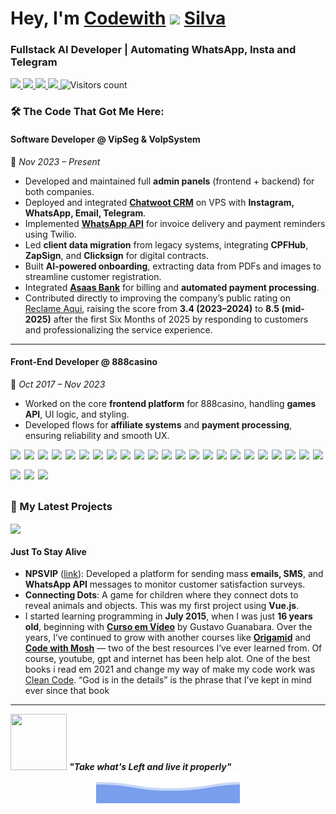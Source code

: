 
<h1>Hey, I'm 
<a href="https://codewithsilva.com" target="_blank">Codewith</a>

<img src="https://emojis.slackmojis.com/emojis/images/1531849430/4246/blob-sunglasses.gif?1531849430" width="32"/>
<a href="https://codewithsilva.com" target="_blank">Silva</a></h1>

<h3>Fullstack AI Developer | Automating WhatsApp, Insta and Telegram</h3>

<div>
  <a href="https://codewithsilva.com" target="_blank">
    <img src="https://img.shields.io/badge/-Portfolio-000000?style=flat-square&logo=openapiinitiative&logoColor=white" height="36"/>
  </a>

  <a href="https://api.whatsapp.com/send?phone=5581987113364&text=Hey" target="_blank">
  <img src="https://img.shields.io/badge/-Whatsapp-4CA143?style=flat-square&labelColor=4CA143&logo=whatsapp&logoColor=white&link)" height="36"/>
  </a>
  
  <a href="https://t.me/codewithsilva" alt="blackcater's blog" target="_blank">
  <img src="https://img.shields.io/badge/Telegram-2CA5E0?style=flat-square&labelColor=2CA5E0&logo=telegram&logoColor=white" height="36" />
  </a>
  
  <a href="https://www.instagram.com/codewithsilva/">
    <img src="https://img.shields.io/badge/-Instagram-C13584?style=flat-square&logo=Instagram&logoColor=white" height='36'/>
  </a>

  <img src="https://komarev.com/ghpvc/?username=psilva999&theme=github_dark&color=447ff7&label=Visitors" height="36" alt="Visitors count"/>
</div>

### 🛠️ The Code That Got Me Here:

#### **Software Developer** @ VipSeg & VolpSystem  
📅 *Nov 2023 – Present*

- Developed and maintained full **admin panels** (frontend + backend) for both companies.  
- Deployed and integrated [**Chatwoot CRM**](https://github.com/chatwoot/chatwoot) on VPS with **Instagram, WhatsApp, Email, Telegram**.  
- Implemented [**WhatsApp API**](https://www.twilio.com/en-us) for invoice delivery and payment reminders using Twilio.  
- Led **client data migration** from legacy systems, integrating **CPFHub**, **ZapSign**, and **Clicksign** for digital contracts.  
- Built **AI-powered onboarding**, extracting data from PDFs and images to streamline customer registration.  
- Integrated [**Asaas Bank**](https://www.asaas.com) for billing and **automated payment processing**.  
- Contributed directly to improving the company’s public rating on [Reclame Aqui](https://www.reclameaqui.com.br/empresa/vipseg-brasil/), raising the score from **3.4 (2023–2024)** to **8.5 (mid-2025)** after the first Six Months of 2025 by responding to customers and professionalizing the service experience.

---

#### **Front-End Developer** @ 888casino  
📅 *Oct 2017 – Nov 2023*

- Worked on the core **frontend platform** for 888casino, handling **games API**, UI logic, and styling.  
- Developed flows for **affiliate systems** and **payment processing**, ensuring reliability and smooth UX.

<div style="display:flex; flex-wrap:wrap; gap:6px; align-items:center;">
  <img src="https://img.shields.io/badge/-WhatsApp%20Automation-25D366?style=flat-square&logo=whatsapp&logoColor=white" height="26"/>
  <img src="https://img.shields.io/badge/-Instagram%20Automation-E4405F?style=flat-square&logo=instagram&logoColor=white" height="26"/>
  <img src="https://img.shields.io/badge/-Telegram%20Bot-26A5E4?style=flat-square&logo=telegram&logoColor=white" height="26"/>

  <img src="https://img.shields.io/badge/-OpenAI-412991?style=flat-square&logo=openai&logoColor=white" height="26"/>
  <img src="https://img.shields.io/badge/-Grok.API-000000?style=flat-square&logo=openapiinitiative&logoColor=white" height="26"/>
  <img src="https://img.shields.io/badge/-n8n-FE6D73?style=flat-square&logo=n8n&logoColor=white" height="26"/>
  <img src="https://img.shields.io/badge/-Chatwoot-1F2937?style=flat-square&logo=database&logoColor=white" height="26"/>

  <img src="https://img.shields.io/badge/-Flutter-02569B?style=flat-square&logo=flutter&logoColor=white" height="26"/>
  <img src="https://img.shields.io/badge/-React%20Native-61DAFB?style=flat-square&logo=react&logoColor=black" height="26"/>
  <img src="https://img.shields.io/badge/-Next.js-000000?style=flat-square&logo=nextdotjs&logoColor=white" height="26"/>
  <img src="https://img.shields.io/badge/-React-61DAFB?style=flat-square&logo=react&logoColor=black" height="26"/>

  <img src="https://img.shields.io/badge/-Python-3776AB?style=flat-square&logo=python&logoColor=white" height="26"/>
  <img src="https://img.shields.io/badge/-FastAPI-009688?style=flat-square&logo=fastapi&logoColor=white" height="26"/>
  <img src="https://img.shields.io/badge/-PyTorch-EE4C2C?style=flat-square&logo=pytorch&logoColor=white" height="26"/>
  <img src="https://img.shields.io/badge/-NumPy-013243?style=flat-square&logo=numpy&logoColor=white" height="26"/>

  <img src="https://img.shields.io/badge/-TypeScript-3178C6?style=flat-square&logo=typescript&logoColor=white" height="26"/>
  <img src="https://img.shields.io/badge/-PostgreSQL-4169E1?style=flat-square&logo=postgresql&logoColor=white" height="26"/>
  <img src="https://img.shields.io/badge/-MySQL-4479A1?style=flat-square&logo=mysql&logoColor=white" height="26"/>
  <img src="https://img.shields.io/badge/-SQLite-003B57?style=flat-square&logo=sqlite&logoColor=white" height="26"/>
  <img src="https://img.shields.io/badge/-JavaScript-F7DF1E?style=flat-square&logo=javascript&logoColor=black" height="26"/>

  <img src="https://img.shields.io/badge/-Node.js-339933?style=flat-square&logo=node.js&logoColor=white" height="26"/>
  <img src="https://img.shields.io/badge/-Git-F05032?style=flat-square&logo=git&logoColor=white" height="26"/>
  <img src="https://img.shields.io/badge/-StyledComponents-DB7093?style=flat-square&logo=styled-components&logoColor=white" height="26"/>
  
  <img src="https://img.shields.io/badge/-HTML-E34F26?style=flat-square&logo=html5&logoColor=white" height="26"/>
  <img src="https://img.shields.io/badge/-SCSS-CC6699?style=flat-square&logo=sass&logoColor=white" height="26"/>
  <img src="https://img.shields.io/badge/-Figma-F24E1E?style=flat-square&logo=figma&logoColor=white" height="26"/>
</div>


### 🚀 My Latest Projects

<a href='#' width='100%'>
<img src="https://camo.githubusercontent.com/58d5c482b15feda1b90f1bbcc51f3d84b376febfa03bf23f2c7c7b6633ba572c/68747470733a2f2f616e67756c61722d627563682e636f6d2f6173736574732f696d672f626f6f6b2d636f7665722d6d756c7469706c652d76342e706e67" height="300" align='center'/></a>

#### **Just To Stay Alive**  

- **NPSVIP** ([link](https://instagram.com/npsvipbr/)): Developed a platform for sending mass **emails, SMS**, and **WhatsApp API** messages to monitor customer satisfaction surveys.  
- **Connecting Dots**: A game for children where they connect dots to reveal animals and objects. This was my first project using **Vue.js**.  
- I started learning programming in **July 2015**, when I was just **16 years old**, beginning with **[Curso em Vídeo](https://www.youtube.com/c/CursoemV%C3%ADdeo)** by Gustavo Guanabara. Over the years, I’ve continued to grow with another courses like **[Origamid](https://www.origamid.com/)** and **[Code with Mosh](https://codewithmosh.com/)** — two of the best resources I’ve ever learned from. Of course, youtube, gpt and internet has been help alot. One of the best books i read em 2021 and change my way of make my code work was [Clean Code](https://www.amazon.com/Clean-Code-Handbook-Software-Craftsmanship/dp/0132350882). “God is in the details” is the phrase that I’ve kept in mind ever since that book

---

<div>
  <a href="https://animesonlinecc.to/anime/dragon-ball-z/" target="_blank"><img src="https://i.pinimg.com/originals/2c/cd/8e/2ccd8ed8547854740b91f3c41256ae92.gif" width="90" height="90"/></a>
  <i style="font-weight:bold;">"Take what's Left and live it properly"</i>
</div>

<div align='center'><img src="bottom_header.svg" alt="waves"></div>

